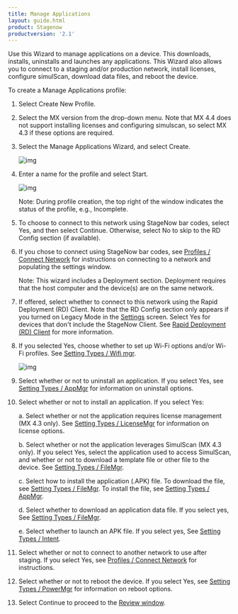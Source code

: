```yaml
---
title: Manage Applications
layout: guide.html
product: Stagenow
productversion: '2.1'
---
```

Use this Wizard to manage applications on a device. This downloads, installs, uninstalls and launches any applications. This Wizard  also allows you to connect to a staging and/or production network, install licenses, configure simulScan, download data files, and reboot the device. 

To create a Manage Applications profile:

1. Select Create New Profile.

2. Select the MX version from the drop-down menu. Note that MX 4.4 does not support installing licenses and configuring simulscan, so select MX 4.3 if these options are required.

3. Select the Manage Applications Wizard, and select Create.

    ![img](../../images/profiles/manageapps_name.jpg)

4. Enter a name for the profile and select Start.

    ![img](../../images/profiles/manageapps_connectSN.jpg)

    Note: During profile creation, the top right of the window indicates the status of the profile, e.g., Incomplete.

5. To choose to connect to this network using StageNow bar codes, select Yes, and then select Continue. Otherwise, select No to skip to the RD Config section (if available).

6. If you chose to connect using StageNow bar codes, see [Profiles / Connect Network](/stagenow/2-2/Profiles/ConnectNetwork) for instructions on connecting to a network and populating the settings window.

   Note: This wizard includes a Deployment section. Deployment requires that the host computer and the device(s) are on the same network. 

7. If offered, select whether to connect to this network using the Rapid Deployment (RD) Client. Note that the RD Config section only appears if you turned on Legacy Mode in the [Settings](/stagenow/2-2/gettingstarted?Settings) screen. Select Yes for devices that don't include the StageNow Client. See [Rapid Deployment (RD) Client](/stagenow/2-2/stageclient?Rapid%20Deployment%20Client) for more information.

8. If you selected Yes, choose whether to set up Wi-Fi options and/or Wi-Fi profiles. See [Setting Types / Wifi mgr](/stagenow/2-2/csp/wifi).

    ![img](../../images/profiles/manageapps_uninstall.jpg)

9. Select whether or not to uninstall an application. If you select Yes, see [Setting Types / AppMgr](/stagenow/2-2/csp/app) for information on uninstall options. 

10. Select whether or not to install an application. If you select Yes:

    a. Select whether or not the application requires license management (MX 4.3 only). See [Setting Types / LicenseMgr](/stagenow/2-2/csp/license) for information on license options.

    b. Select whether or not the application leverages SimulScan (MX 4.3 only). If you select Yes, select the application used to access SimulScan, and whether or not to download a template file or other file to the device. See [Setting Types / FileMgr](/stagenow/2-2/csp/file).

    c. Select how to install the application (.APK) file. To download the file, see [Setting Types / FileMgr](/stagenow/2-2/csp/file). To install the file, see [Setting Types / AppMgr](/stagenow/2-2/csp/app).

    d. Select whether to download an application data file. If you select yes, See [Setting Types / FileMgr](/stagenow/2-2/csp/file).

    e. Select whether to launch an APK file. If you select yes, See [Setting Types / Intent](/stagenow/2-2/csp/intent).

11. Select whether or not to connect to another network to use after staging. If you select Yes, see [Profiles / Connect Network](/stagenow/2-2/Profiles/ConnectNetwork) for instructions.

12. Select whether or not to reboot the device. If you select Yes, see [Setting Types / PowerMgr](/stagenow/2-2/csp/power) for information on reboot options.

13. Select Continue to proceed to the [Review window](/stagenow/2-2/stagingprofiles?Review).









